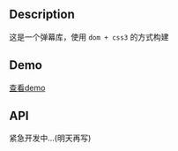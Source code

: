 ## Description
这是一个弹幕库，使用 `dom + css3` 的方式构建

## Demo
[查看demo](https://imtaotao.github.io/barrage)

## API
紧急开发中...(明天再写)